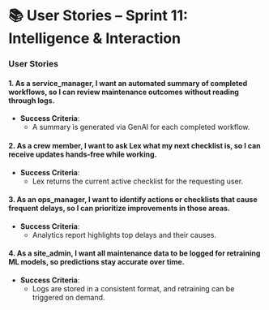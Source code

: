 
# 📚 User Stories – Sprint 11: Intelligence & Interaction

### User Stories

#### 1. As a **service_manager**, I want an automated summary of completed workflows, so I can review maintenance outcomes without reading through logs.
- **Success Criteria**:
  - A summary is generated via GenAI for each completed workflow.

#### 2. As a **crew** member, I want to ask Lex what my next checklist is, so I can receive updates hands-free while working.
- **Success Criteria**:
  - Lex returns the current active checklist for the requesting user.

#### 3. As an **ops_manager**, I want to identify actions or checklists that cause frequent delays, so I can prioritize improvements in those areas.
- **Success Criteria**:
  - Analytics report highlights top delays and their causes.

#### 4. As a **site_admin**, I want all maintenance data to be logged for retraining ML models, so predictions stay accurate over time.
- **Success Criteria**:
  - Logs are stored in a consistent format, and retraining can be triggered on demand.
